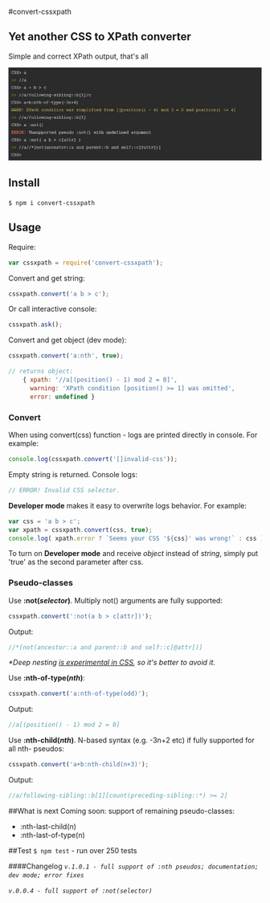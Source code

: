 #convert-cssxpath

## Yet another CSS to XPath converter
Simple and correct XPath output, that's all

<span style="display:block;text-align:center">![Interactive-console-demo](./interactive_console.png)</span>

## Install
`$ npm i convert-cssxpath`

## Usage
Require:
```js
var cssxpath = require('convert-cssxpath');
```
Convert and get string:
```js
cssxpath.convert('a b > c');
```
Or call interactive console:
```js
cssxpath.ask();
```
Convert and get object (dev mode):
```js
cssxpath.convert('a:nth', true);
```
```js
// returns object: 
    { xpath: '//a[(position() - 1) mod 2 = 0]',
      warning: 'XPath condition [position() >= 1] was omitted',
      error: undefined }
```

### Convert
When using convert(css) function - logs are printed directly in console. For example:
```js
console.log(cssxpath.convert('[]invalid-css'));
```
Empty string is returned. Console logs:
```js
// ERROR! Invalid CSS selector.
```

__Developer mode__ makes it easy to overwrite logs behavior. For example:
```js
var css = 'a b > c';
var xpath = cssxpath.convert(css, true);
console.log( xpath.error ? `Seems your CSS '${css}' was wrong!` : css );
```
To turn on __Developer mode__ and receive _object_ instead of _string_, simply put 'true' as the second parameter after css.

### Pseudo-classes
Use __:not(_selector_)__. Multiply not() arguments are fully supported:
```js
cssxpath.convert(':not(a b > c[attr])');
```
Output:
```js
//*[not(ancestor::a and parent::b and self::c[@attr])]
```
_*Deep nesting [is experimental in CSS](https://developer.mozilla.org/en-US/docs/Web/CSS/:not), so it's better to avoid it._

Use __:nth-of-type(_nth_)__:
```js
cssxpath.convert('a:nth-of-type(odd)');
```
Output:
```js
//a[(position() - 1) mod 2 = 0]
```

Use __:nth-child(_nth_)__. N-based syntax (e.g. -3n+2 etc) if fully supported for all nth- pseudos:
```js
cssxpath.convert('a+b:nth-child(n+3)');
```
Output:
```js
//a/following-sibling::b[1][count(preceding-sibling::*) >= 2]

```


##What is next
Coming soon: support of remaining pseudo-classes: 
- :nth-last-child(n)
- :nth-last-of-type(n)

##Test
`$ npm test` - run over 250 tests

####Changelog
_`v.1.0.1 - full support of :nth pseudos; documentation; dev mode; error fixes`_

_`v.0.0.4 - full support of :not(selector)`_

